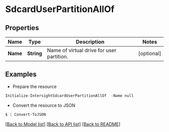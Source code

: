 # SdcardUserPartitionAllOf
## Properties

Name | Type | Description | Notes
------------ | ------------- | ------------- | -------------
**Name** | **String** | Name of virtual drive for user partition. | [optional] 

## Examples

- Prepare the resource
```powershell
Initialize-IntersightSdcardUserPartitionAllOf  -Name null
```

- Convert the resource to JSON
```powershell
$ | Convert-ToJSON
```

[[Back to Model list]](../README.md#documentation-for-models) [[Back to API list]](../README.md#documentation-for-api-endpoints) [[Back to README]](../README.md)

